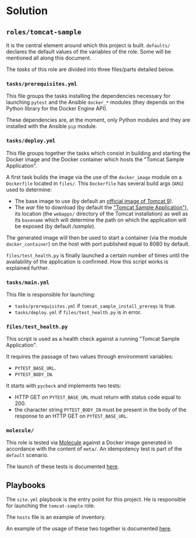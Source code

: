 # Solution

## `roles/tomcat-sample`

It is the central element around which this project is built. `defaults/` declares the default values of the variables of the role. Some will be mentioned all along this document.

The *tasks* of this role are divided into three files/parts detailed below.

### `tasks/prerequisites.yml`

This file groups the tasks installing the dependencies necessary for launching `pytest` and the Ansible `docker_*` modules (they depends on the Python library for the Docker Engine API).

These dependencies are, at the moment, only Python modules and they are installed with the Ansible `pip` module.

### `tasks/deploy.yml`

This file groups together the tasks which consist in building and starting the Docker image and the Docker container which hosts the "Tomcat Sample Application".

A first task builds the image via the use of the `docker_image` module on a` Dockerfile` located in `files/`.
This `Dockerfile` has several build args (`ARG`) used to determine:
- The base image to use (by default an [official image of Tomcat 9](https://hub.docker.com/_/tomcat)).
- The *war* file to download (by default the ["Tomcat Sample Application"](https://tomcat.apache.org/tomcat-7.0-doc/appdev/sample/)), its location (the `webapps/` directory of the Tomcat installation) as well as its `basename` which will determine the path on which the application will be exposed (by default */sample*).

The generated image will then be used to start a container (via the module `docker_container`) on the host with port published equal to 8080 by default.

`files/test_health.py` is finally launched a certain number of times until the availability of the application is confirmed. How this script works is explained further.

### `tasks/main.yml`

This file is responsible for launching:
- `tasks/prerequisites.yml` if `tomcat_sample_install_prereqs` is true.
- `tasks/deploy.yml` if `files/test_health.py` is in error.

### `files/test_health.py`

This script is used as a health check against a running "Tomcat Sample Application".

It requires the passage of two values ​​through environment variables:
- `PYTEST_BASE_URL`.
- `PYTEST_BODY_IN`.

It starts with `pycheck` and implements two tests:
- HTTP GET on `PYTEST_BASE_URL` must return with status code equal to 200.
- the character string `PYTEST_BODY_IN` must be present in the body of the response to an HTTP GET on `PYTEST_BASE_URL`.

### `molecule/`

This role is tested via [Molecule](https://molecule.readthedocs.io/en/2.22) against a Docker image generated in accordance with the content of `meta/`.
An idempotency test is part of the `default` scenario.

The launch of these tests is documented [here](README.md#via-molecule-and-docker).

## Playbooks

The `site.yml` playbook is the entry point for this project. He is responsible for launching the `tomcat-sample` role.

The `hosts` file is an example of inventory.

An example of the usage of these two together is documented [here](README.md#against-localhost).
